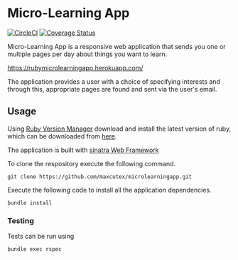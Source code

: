 # Micro-Learning App
[![CircleCI](https://circleci.com/gh/Maxcutex/microlearningapp/tree/develop.svg?style=svg)](https://circleci.com/gh/Maxcutex/microlearningapp/tree/develop)
[![Coverage Status](https://coveralls.io/repos/github/Maxcutex/microlearningapp/badge.svg?branch=develop)](https://coveralls.io/github/Maxcutex/microlearningapp?branch=develop)

Micro-Learning App is a responsive web application that sends you one or multiple pages per day about things you want to learn.

https://rubymicrolearningapp.herokuapp.com/

The application provides a user with a choice of specifying interests and through this, appropriate pages are found and sent via the user's email.

## Usage
Using  [Ruby Version Manager](https://rvm.io/rvm/install) download and install the latest version of ruby, which can be downloaded from [here](https://www.ruby-lang.org/en/downloads/).

The application is built with [sinatra Web Framework](http://sinatrarb.com/) 

To clone the respository execute the following command.
```
git clone https://github.com/maxcutex/microlearningapp.git
```

Execute the following code to install all the application dependencies.
```
bundle install
```

### Testing
Tests can be run using
```
bundle exec rspec
```